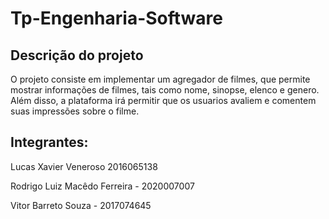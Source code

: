 # Tp-Engenharia-Software

## Descrição do projeto
O projeto consiste em implementar um agregador de filmes, que permite mostrar informações de filmes, tais como nome, sinopse, elenco e genero. Além disso, a plataforma irá permitir que os usuarios avaliem e comentem suas impressões sobre o filme. 

## Integrantes:

Lucas Xavier Veneroso 2016065138

Rodrigo Luiz Macêdo Ferreira - 2020007007

Vitor Barreto Souza - 2017074645

